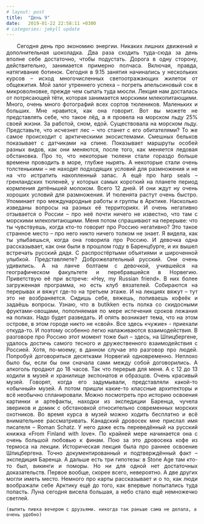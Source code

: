 ```yaml
---
# layout: post
title:  "День 9"
date:   2019-01-22 22:58:11 +0300
# categories: jekyll update
---
```


<div style="text-align: justify">
&nbsp;&nbsp;&nbsp;&nbsp;
Сегодня день про экономию энергии. Никаких лишних движений и дополнительная шоколадка. Два раза сходить туда-сюда за день вполне себе достаточно, чтобы подустать. Дорога в одну сторону, действительно, занимается примерно полчаса. Включая, правда, натягивание ботинок. Сегодня в 9.15 занятия начинались у нескольких курсов – исход многочисленных светоотражающих жилеток от общежития. Мой залог утреннего успеха – погреть апельсиновый сок в микроволновке, прежде чем сыпать туда мюсли. Лекция нам досталась от потрясающей тёти, которая занимается морскими млекопитающими. Много, очень много фотографий всех сортов тюлеников. Маленьких и больших. Мне нравится, как она говорит. Вот вы можете не представлять себе, что такое лёд, а я провела на морском льду 25% своей жизни. За работой, сном, едой. Существовала на морском льду. Представьте, что исчезнет лес – что станет с его обитателями? То же самое происходит с арктическими экосистемами. Смешных бельков показывает с датчиками на спине. Показывает маршруты особей разных видов, как они меняются, после того, как меняется ледовая обстановка. Про то, что некоторые тюлени стали гораздо больше времени проводить в море, глубже нырять. А некоторые стали очень толстенькими – не находят подходящих условий для размножения и не на что истратить накопленный запас.  А ещё про harp seals –гренландских тюленей, у которых самых короткий на планете период кормления детёнышей молоком. Всего 12 дней. И они ждут ну очень хороших условий для размножения. И тюленята растут  очень быстро. Упоминает про международные работы и группы в Арктике. Насколько изведаны вопросы на разных её территориях. И очень негативно отзывается о России – про неё почти ничего не известно, что там с морскими млекопитающими. Меня потом спрашивают на перерыве: что ты чувствуешь, когда кто-то говорит про Россию негативно? Это такое странное место – про него никто ничего толком не знает. Я видела, как ты улыбаешься, когда она говорила про Россию. И девочка одна рассказывает, как они были в прошлом году в Баренцбурге, и их вышел встречать русский дядя. С распростёртыми  объятиями и широченной улыбкой. Представляете? Доброжелательный русский. Они очень удивились. А на ланче болтаем с девочкой, учившейся на географическом факультете и перебравшейся в Норвегию. Приветствую её при встрече: «Hey, my Russian friend». В них более загруженная программа, но есть клуб вязателей. Собираются на перерывах и вяжут где-то на третьем этаже. И на лекциях вяжут – тут это не возбраняется. Сидишь себе, вяжешь, попиваешь кофеёк и задаёшь вопросы. Узнаю, что в butikken есть полка со скидосными фруктами-овощами, пополняемая по мере истечения сроков лежания на полках. Надо будет разведать. И опять возникает тема, что на этом острове, в этом городе никто не «свой». Все здесь «чужие» - приехали откуда-то. И поэтому особенно легко налаживаются взаимодействия. В разговоре про Россию этот момент тоже был – здесь, на Шпицбергене, удалось достичь самого тесного и дружественного взаимодействия с Россией. Хотя, по-моему, в данном случае это разговор про людей. Попробуй договориться десятками Норвегий одновременно. Неплохо было бы, если бы они сначала сами между собой договорились.   А алкоголь продают до 18 часов. Так что перерыв для меня. А с 12 до 13 ходили в музей и хранилище экспонатов и образцов. Очень красивый музей. Говорят, когда его задумывали, представляли какой-то «обычный» музей. А потом пришли какие-то классные архитекторы и всё необычно спланировали. Можно посмотреть про историю освоения картинки и артефакты, находки из экспедиции Баренца, чучела звериков и домик с обстановкой относительно современных морских охотников. Во время курса в музей можно ходить бесплатно и всё внимательнее рассматривать. Канадский дровосек мне прислал имя писателя – Roman Schatz. У него даже есть переведённый на русский книжка «From Finland with love». По крайней мере начинается она с очень большой любовью к финам. Пою за это дровосека кофе из термоса на лекции. Историческая лекция была про раннее освоение Шпицбергена. Точно документированный и подтверждённый факт – экспедиция Баренца. А дальше есть три гипотезы: в Stone Age там кто-то был, викинги и поморы. Но ни для одной нет достаточных доказательств. Первое вообще, скорее всего, невероятно. А две других могли иметь место. Немного про карты рассказывает и о то, как люди воображали себе Арктику ещё до того, как впервые попытались туда попасть. Луна сегодня висела большая, а небо стало ещё немножечко светлей. 
</div>

<div class="container">
  <div class="image-gallery">
    <div class="column">
      <div class="image-item">
        <img src="{{site.baseurl}}/assets/images/51.png" alt="" />
        <div class="overlay"><span></span></div>
      </div>
      <div class="image-item">
        <img src="{{site.baseurl}}/assets/images/53.png" alt="" />
        <div class="overlay"><span></span></div>
      </div>
    </div>
    <div class="column">
      <div class="image-item">
        <img src="{{site.baseurl}}/assets/images/52.png" alt="" />
        <div class="overlay"><span></span></div>
      </div>
      <div class="image-item">
        <img src="{{site.baseurl}}/assets/images/54.png" alt="" />
        <div class="overlay"><span></span></div>
      </div>
    </div>
  </div>
</div>

    (выпить пивка вечером с друзьями. никогда так раньше сама не делала, а очень удобно)

<div class="container">
  <div class="image-gallery">
    <div class="column">
      <div class="image-item">
        <img src="{{site.baseurl}}/assets/images/55.png" alt="" />
        <div class="overlay"><span></span></div>
      </div>
    </div>
    <div class="column">
      <div class="image-item">
        <img src="{{site.baseurl}}/assets/images/56.png" alt="" />
        <div class="overlay"><span></span></div>
      </div>
    </div>
  </div>
</div>
